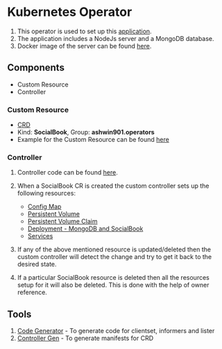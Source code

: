 # Kubernetes Operator

1) This operator is used to set up this <a href="https://github.com/Ashwin901/Social-Book-Server">application</a>.
2) The application includes a NodeJs server and a MongoDB database.
3) Docker image of the server can be found <a href="https://hub.docker.com/repository/docker/ashwin901/social-book-server">here</a>.

## Components

<ul>
    <li>
        Custom Resource
    </li>
    <li>
        Controller
    </li>
</ul>

### Custom Resource

<ul>
    <li><a href="https://github.com/Ashwin901/K8s-Operator-SocialBook/blob/master/manifests/operators_socialbooks.yaml">CRD</a></li>
    <li>Kind: <b>SocialBook</b>, Group: <b>ashwin901.operators</b></li>
    <li>Example for the Custom Resource can be found <a href="https://github.com/Ashwin901/K8s-Operator-SocialBook/blob/master/manifests/example1.yml">here</a></li>
</ul>

### Controller

1. Controller code can be found <a href="https://github.com/Ashwin901/K8s-Operator-SocialBook/blob/master/controller/controller.go">here</a>.
2. When a SocialBook CR is created the custom controller sets up the following resources: 
    <ul>    
        <li><a href="https://github.com/Ashwin901/K8s-Operator-SocialBook/blob/master/controller/configmap.go">Config Map</a></li>
        <li><a href="https://github.com/Ashwin901/K8s-Operator-SocialBook/blob/master/controller/persistentvolume.go">Persistent Volume</a></li>
        <li><a href="https://github.com/Ashwin901/K8s-Operator-SocialBook/blob/master/controller/persistentvolume.go">Persistent Volume Claim</a></li>
        <li><a href="https://github.com/Ashwin901/K8s-Operator-SocialBook/blob/master/controller/deployment.go">Deployment - MongoDB and SocialBook</a></li>
        <li><a href="https://github.com/Ashwin901/K8s-Operator-SocialBook/blob/master/controller/service.go">Services</a></li>
    </ul>

3. If any of the above mentioned resource is updated/deleted then the custom controller will detect the change and try to get it back to the desired state.

4. If a particular SocialBook resource is deleted then all the resources setup for it will also be deleted. This is done with the help of owner reference.

## Tools

1. <a href="https://github.com/kubernetes/code-generator">Code Generator</a> - To generate code for clientset, informers and lister
2. <a href="https://book.kubebuilder.io/reference/controller-gen.html">Controller Gen</a> - To generate manifests for CRD


